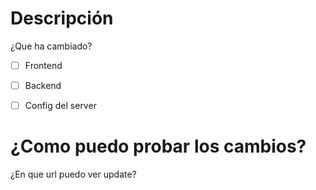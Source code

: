 # Descripción 
¿Que ha cambiado? 

- [ ] Frontend
- [ ] Backend
- [ ] Config del server


# ¿Como puedo probar los cambios?

¿En que url puedo ver update?
